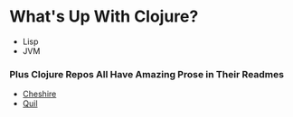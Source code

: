 # What's Up With Clojure?

- Lisp
- JVM


### Plus Clojure Repos All Have Amazing Prose in Their Readmes

* [Cheshire](https://github.com/dakrone/cheshire)
* [Quil](https://github.com/quil/quil)

